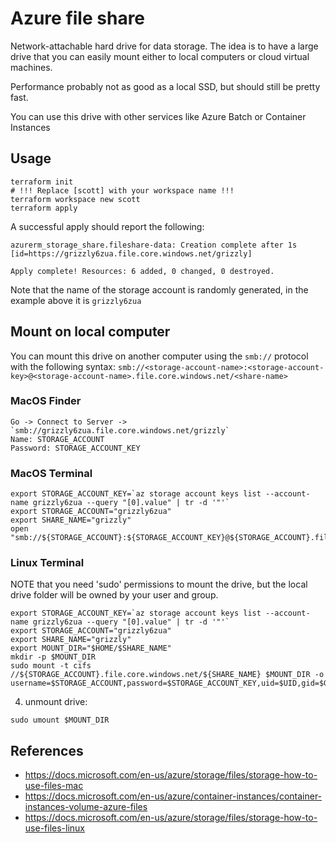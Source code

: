 # Azure file share

Network-attachable hard drive for data storage. The idea is to have a large drive
that you can easily mount either to local computers or cloud virtual machines.

Performance probably not as good as a local SSD, but should still be pretty fast.

You can use this drive with other services like Azure Batch or Container Instances

## Usage
```
terraform init
# !!! Replace [scott] with your workspace name !!!
terraform workspace new scott
terraform apply
```

A successful apply should report the following:
```
azurerm_storage_share.fileshare-data: Creation complete after 1s [id=https://grizzly6zua.file.core.windows.net/grizzly]

Apply complete! Resources: 6 added, 0 changed, 0 destroyed.
```

Note that the name of the storage account is randomly generated, in the example above it is `grizzly6zua`


## Mount on local computer

You can mount this drive on another computer using the `smb://` protocol with the following syntax: `smb://<storage-account-name>:<storage-account-key>@<storage-account-name>.file.core.windows.net/<share-name>`

### MacOS Finder
    Go -> Connect to Server -> `smb://grizzly6zua.file.core.windows.net/grizzly`
    Name: STORAGE_ACCOUNT
    Password: STORAGE_ACCOUNT_KEY

### MacOS Terminal
```
export STORAGE_ACCOUNT_KEY=`az storage account keys list --account-name grizzly6zua --query "[0].value" | tr -d '"'`
export STORAGE_ACCOUNT="grizzly6zua"
export SHARE_NAME="grizzly"
open "smb://${STORAGE_ACCOUNT}:${STORAGE_ACCOUNT_KEY}@${STORAGE_ACCOUNT}.file.core.windows.net/${SHARE_NAME}"
```

### Linux Terminal

NOTE that you need 'sudo' permissions to mount the drive, but the local drive folder will be owned by your user and group.
```
export STORAGE_ACCOUNT_KEY=`az storage account keys list --account-name grizzly6zua --query "[0].value" | tr -d '"'`
export STORAGE_ACCOUNT="grizzly6zua"
export SHARE_NAME="grizzly"
export MOUNT_DIR="$HOME/$SHARE_NAME"
mkdir -p $MOUNT_DIR
sudo mount -t cifs //${STORAGE_ACCOUNT}.file.core.windows.net/${SHARE_NAME} $MOUNT_DIR -o username=$STORAGE_ACCOUNT,password=$STORAGE_ACCOUNT_KEY,uid=$UID,gid=$GROUPS,serverino
```

4. unmount drive:
```
sudo umount $MOUNT_DIR
```

## References

* https://docs.microsoft.com/en-us/azure/storage/files/storage-how-to-use-files-mac
* https://docs.microsoft.com/en-us/azure/container-instances/container-instances-volume-azure-files
* https://docs.microsoft.com/en-us/azure/storage/files/storage-how-to-use-files-linux
